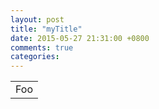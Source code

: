 ```yaml
---
layout: post
title: "myTitle"
date: 2015-05-27 21:31:00 +0800
comments: true
categories: 
---
```

<table>
<tr>
<td>Foo</td>
</tr>
</table>
